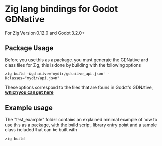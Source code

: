 # Zig lang bindings for Godot GDNative

For Zig Version 0.12.0 and Godot 3.2.0+

## Package Usage

Before you use this as a package, you must generate the GDNative and class files for Zig, this is done by building with the following options

```
zig build -Dgdnative="mydir/gdnative_api.json" -Dclasses="mydir/api.json"
```

These options correspond to the files that are found in Godot's GDNative, [**which you can get here**](https://github.com/godotengine/godot-headers)

## Example usage

The "test_example" folder contains an explained minimal example of how to use this as a package, with the build script, library entry point and a sample class included that can be built with

```
zig build
```
